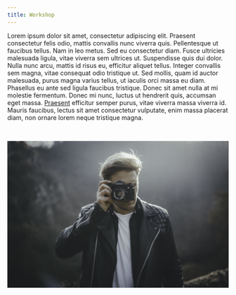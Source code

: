 ```yaml
---
title: Workshop
---
```


Lorem ipsum dolor sit amet, consectetur adipiscing elit. Praesent consectetur felis odio, mattis convallis nunc viverra quis. Pellentesque ut faucibus tellus. Nam in leo metus. Sed eu consectetur diam. Fusce ultricies malesuada ligula, vitae viverra sem ultrices ut. Suspendisse quis dui dolor. Nulla nunc arcu, mattis id risus eu, efficitur aliquet tellus. Integer convallis sem magna, vitae consequat odio tristique ut. Sed mollis, quam id auctor malesuada, purus magna varius tellus, ut iaculis orci massa eu diam. Phasellus eu ante sed ligula faucibus tristique. Donec sit amet nulla at mi molestie fermentum. Donec mi nunc, luctus ut hendrerit quis, accumsan eget massa. [Praesent](/workshop/aurora-2018-lofoten-photo-workshop) efficitur semper purus, vitae viverra massa viverra id. Mauris faucibus, lectus sit amet consectetur vulputate, enim massa placerat diam, non ornare lorem neque tristique magna. 

&nbsp;

![](/uploads/versions/0h3a6324-1---x0-0-2048-1365-2048-1365x---.jpg)​​​​​​